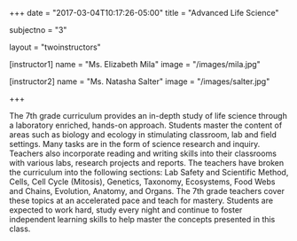 +++
date = "2017-03-04T10:17:26-05:00"
title = "Advanced Life Science"

subjectno = "3"

layout = "twoinstructors"

[instructor1]
name = "Ms. Elizabeth Mila"
image = "/images/mila.jpg"

[instructor2]
name = "Ms. Natasha Salter"
image = "/images/salter.jpg"

+++

The 7th grade curriculum provides an in-depth study of life science through a laboratory enriched, hands-on approach. Students master the content of areas such as biology and ecology in stimulating classroom, lab and field settings. Many tasks are in the form of science research and inquiry. Teachers also incorporate reading and writing skills into their classrooms with various labs, research projects and reports. The teachers have broken the curriculum into the following sections: Lab Safety and Scientific Method, Cells, Cell Cycle (Mitosis), Genetics, Taxonomy, Ecosystems, Food Webs and Chains, Evolution, Anatomy, and Organs. The 7th grade teachers cover these topics at an accelerated pace and teach for mastery. Students are expected to work hard, study every night and continue to foster independent learning skills to help master the concepts presented in this class.
